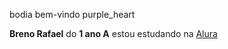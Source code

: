 bodia bem-vindo purple_heart 

**Breno Rafael** do **1 ano A**
estou estudando na [Alura](https://www.alura.com.br/)
